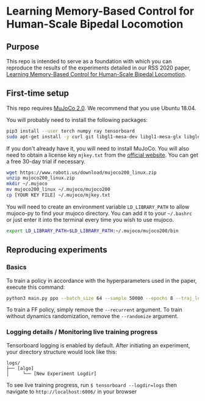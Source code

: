 # Learning Memory-Based Control for Human-Scale Bipedal Locomotion

## Purpose

This repo is intended to serve as a foundation with which you can reproduce the results of the experiments detailed in our RSS 2020 paper, [Learning Memory-Based Control for Human-Scale Bipedal Locomotion](https://arxiv.org/abs/2006.02402).

## First-time setup
This repo requires [MuJoCo 2.0](http://www.mujoco.org/). We recommend that you use Ubuntu 18.04.

You will probably need to install the following packages:
```bash
pip3 install --user torch numpy ray tensorboard
sudo apt-get install -y curl git libgl1-mesa-dev libgl1-mesa-glx libglew-dev libosmesa6-dev net-tools unzip vim wget xpra xserver-xorg-dev patchelf
```

If you don't already have it, you will need to install MuJoCo. You will also need to obtain a license key `mjkey.txt` from the [official website](https://www.roboti.us/license.html). You can get a free 30-day trial if necessary.

```bash
wget https://www.roboti.us/download/mujoco200_linux.zip
unzip mujoco200_linux.zip
mkdir ~/.mujoco
mv mujoco200_linux ~/.mujoco/mujoco200
cp [YOUR KEY FILE] ~/.mujoco/mjkey.txt
```

You will need to create an environment variable `LD_LIBRARY_PATH` to allow mujoco-py to find your mujoco directory. You can add it to your `~/.bashrc` or just enter it into the terminal every time you wish to use mujoco.
```bash
export LD_LIBRARY_PATH=$LD_LIBRARY_PATH:~/.mujoco/mujoco200/bin
```

## Reproducing experiments

### Basics

To train a policy in accordance with the hyperparameters used in the paper, execute this command:

```bash
python3 main.py ppo --batch_size 64 --sample 50000 --epochs 8 --traj_len 300 --timesteps 60000000 --discount 0.95 --workers 56 --recurrent --randomize --layers 128,128 --std 0.13 --logdir LOG_DIRECTORY
```

To train a FF policy, simply remove the `--recurrent` argument. To train without dynamics randomization, remove the `--randomize` argument.


### Logging details / Monitoring live training progress
Tensorboard logging is enabled by default. After initiating an experiment, your directory structure would look like this:

```
logs/
├── [algo]
│     └── [New Experiment Logdir]
```

To see live training progress, run ```$ tensorboard --logdir=logs``` then navigate to ```http://localhost:6006/``` in your browser
